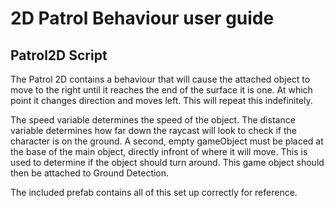 # 2D Patrol Behaviour user guide

## Patrol2D Script

The Patrol 2D contains a behaviour that will cause the attached object to move to the right until it reaches the end of the surface it is one. At which point it changes direction and moves left. This will repeat this indefinitely.

The speed variable determines the speed of the object. The distance variable determines how far down the raycast will look to check if the character is on the ground. A second, empty gameObject must be placed at the base of the main object, directly infront of where it will move. This is used to determine if the object should turn around. This game object should then be attached to Ground Detection.

The included prefab contains all of this set up correctly for reference.
